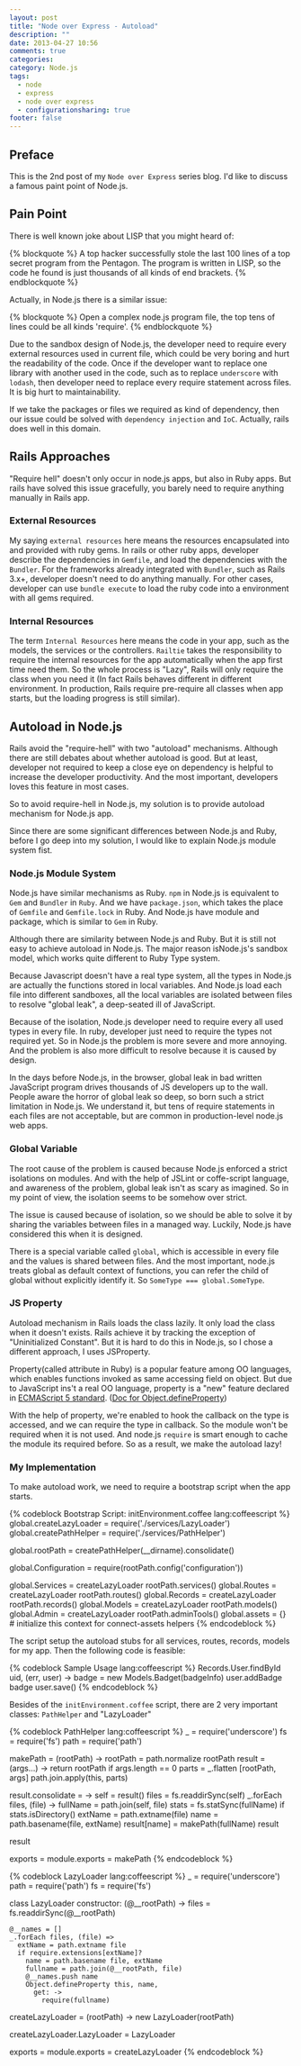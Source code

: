 ```yaml
---
layout: post
title: "Node over Express - Autoload"
description: ""
date: 2013-04-27 10:56
comments: true
categories: 
category: Node.js
tags: 
  - node
  - express
  - node over express
  - configurationsharing: true
footer: false
---
```


## Preface

This is the 2nd post of my `Node over Express` series blog. I'd like to discuss a famous paint point of Node.js.

## Pain Point

There is well known joke about LISP that you might heard of: 

{% blockquote %}
A top hacker successfully stole the last 100 lines of a top secret program from the Pentagon. The program is written in LISP, so the code he found is just thousands of all kinds of end brackets.
{% endblockquote %}

Actually, in Node.js there is a similar issue: 

{% blockquote %}
Open a complex node.js program file, the top tens of lines could be all kinds 'require'.
{% endblockquote %}

Due to the sandbox design of Node.js, the developer need to require every external resources used in current file, which could be very boring and hurt the readability of the code. Once if the developer want to replace one library with another used in the code, such as to replace `underscore` with `lodash`, then developer need to replace every require statement across files. It is big hurt to maintainability.

If we take the packages or files we required as kind of dependency, then our issue could be solved with `dependency injection` and `IoC`. Actually, rails does well in this domain.

## Rails Approaches

"Require hell" doesn't only occur in node.js apps, but also in Ruby apps. But rails have solved this issue gracefully, you barely need to require anything manually in Rails app.

### External Resources

My saying `external resources` here means the resources encapsulated into and provided with ruby gems. In rails or other ruby apps, developer describe the dependencies in `Gemfile`, and load the dependencies with the `Bundler`. For the frameworks already integrated with `Bundler`, such as Rails 3.x+, developer doesn't need to do anything manually. For other cases, developer can use `bundle execute` to load the ruby code into a environment with all gems required.

### Internal Resources

The term `Internal Resources` here means the code in your app, such as the models, the services or the controllers. `Railtie` takes the responsibility to require the internal resources for the app automatically when the app first time need them. So the whole process is "Lazy", Rails will only require the class when you need it (In fact Rails behaves different in different environment. In production, Rails require pre-require all classes when app starts, but the loading progress is still similar).

## Autoload in Node.js

Rails avoid the "require-hell" with two "autoload" mechanisms. Although there are still debates about whether autoload is good. But at least, developer not required to keep a close eye on dependency is helpful to increase the developer productivity. And the most important, developers loves this feature in most cases.

So to avoid require-hell in Node.js, my solution is to provide autoload mechanism for Node.js app. 

Since there are some significant differences between Node.js and Ruby, before I go deep into my solution, I would like to explain Node.js module system fist.

### Node.js Module System

Node.js have similar mechanisms as Ruby. `npm` in Node.js is equivalent to `Gem` and `Bundler` in `Ruby`. And we have `package.json`, which takes the place of `Gemfile` and `Gemfile.lock` in Ruby. And Node.js have module and package, which is similar to `Gem` in Ruby.

Although there are similarity between Node.js and Ruby. But it is still not easy to achieve autoload in Node.js. The major reason isNode.js's sandbox model, which works quite different to Ruby Type system.

Because Javascript doesn't have a real type system, all the types in Node.js are actually the functions stored in local variables. And Node.js load each file into different sandboxes, all the local variables are isolated between files to resolve "global leak", a deep-seated ill of JavaScript.

Because of the isolation, Node.js developer need to require every all used types in every file. In ruby, developer just need to require the types not required yet. So in Node.js the problem is more severe and more annoying. And the problem is also more difficult to resolve because it is caused by design. 

In the days before Node.js, in the browser, global leak in bad written JavaScript program drives thousands of JS developers up to the wall. People aware the horror of global leak so deep, so born such a strict limitation in Node.js. We understand it, but tens of require statements in each files are not acceptable, but are common in production-level node.js web apps. 

### Global Variable

The root cause of the problem is caused because Node.js enforced a strict isolations on modules. And with the help of JSLint or coffe-script language, and awareness of the problem, global leak isn't as scary as imagined. So  in my point of view, the isolation seems to be somehow over strict.

The issue is caused because of isolation, so we should be able to solve it by sharing the variables between files in a managed way. Luckily, Node.js have considered this when it is designed.

There is a special variable called `global`, which is accessible in every file and the values is shared between files. And the most important, node.js treats global as default context of functions, you can refer the child of global without explicitly identify it. So `SomeType === global.SomeType`.

### JS Property

Autoload mechanism in Rails loads the class lazily. It only load the class when it doesn't exists. Rails achieve it by tracking the exception of "Uninitialized Constant". But it is hard to do this in Node.js, so I chose a different approach, I uses JSProperty.

Property(called attribute in Ruby) is a popular feature among OO languages, which enables functions invoked as same accessing field on object. But due to JavaScript ins't a real OO language, property is a "new" feature declared in [ECMAScript 5 standard](http://www.ecma-international.org/publications/standards/Ecma-262.htm). ([Doc for Object.defineProperty](https://developer.mozilla.org/en-US/docs/JavaScript/Reference/Global_Objects/Object/defineProperty))

With the help of property, we're enabled to hook the callback on the type is accessed, and we can require the type in callback. So the module won't be required when it is not used. And node.js `require` is smart enough to cache the module its required before. So as a result, we make the autoload lazy!

### My Implementation

To make autoload work, we need to require a bootstrap script when the app starts. 

{% codeblock Bootstrap Script: initEnvironment.coffee lang:coffeescript %}
global.createLazyLoader = require('./services/LazyLoader')
global.createPathHelper = require('./services/PathHelper')

global.rootPath = createPathHelper(__dirname).consolidate()

global.Configuration = require(rootPath.config('configuration'))

global.Services = createLazyLoader rootPath.services()
global.Routes = createLazyLoader rootPath.routes()
global.Records = createLazyLoader rootPath.records()
global.Models = createLazyLoader rootPath.models()
global.Admin = createLazyLoader rootPath.adminTools()
global.assets = {} # initialize this context for connect-assets helpers
{% endcodeblock %}

The script setup the autoload stubs for all services, routes, records, models for my app. Then the following code is feasible:

{% codeblock Sample Usage lang:coffeescript %}
Records.User.findById uid, (err, user) ->
  badge = new Models.Badget(badgeInfo)
  user.addBadge badge
  user.save()
{% endcodeblock %}

Besides of the `initEnvironment.coffee` script, there are 2 very important classes: `PathHelper` and "LazyLoader"

{% codeblock PathHelper lang:coffeescript %}
_ = require('underscore')
fs = require('fs')
path = require('path')

makePath = (rootPath) ->
  rootPath = path.normalize rootPath
  result = (args...) ->
    return rootPath if args.length == 0
    parts = _.flatten [rootPath, args]
    path.join.apply(this, parts)

  result.consolidate = ->
    self = result()
    files = fs.readdirSync(self)
    _.forEach files, (file) ->
      fullName = path.join(self, file)
      stats = fs.statSync(fullName)
      if stats.isDirectory()
        extName = path.extname(file)
        name = path.basename(file, extName)
        result[name] = makePath(fullName)
    result

  result

exports = module.exports = makePath
{% endcodeblock %}

{% codeblock LazyLoader lang:coffeescript %}
_ = require('underscore')
path = require('path')
fs = require('fs')

class LazyLoader
  constructor: (@__rootPath) ->
    files = fs.readdirSync(@__rootPath)

    @__names = []
    _.forEach files, (file) =>
      extName = path.extname file
      if require.extensions[extName]?
        name = path.basename file, extName
        fullname = path.join(@__rootPath, file)
        @__names.push name
        Object.defineProperty this, name,
          get: ->
            require(fullname)

createLazyLoader = (rootPath) ->
  new LazyLoader(rootPath)

createLazyLoader.LazyLoader = LazyLoader

exports = module.exports = createLazyLoader
{% endcodeblock %}



